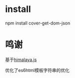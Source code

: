 # install
npm install cover-get-dom-json


# 鸣谢
基于[himalaya.js](https://github.com/andrejewski/himalaya)

优化了es6html模板字符串的优化